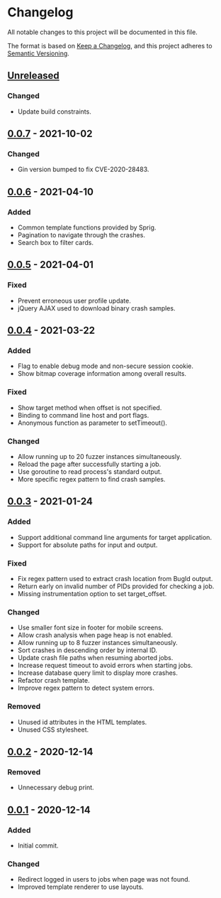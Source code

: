 # Changelog
All notable changes to this project will be documented in this file.

The format is based on [Keep a Changelog](https://keepachangelog.com/en/1.0.0/),
and this project adheres to [Semantic Versioning](https://semver.org/spec/v2.0.0.html).

## [Unreleased]
### Changed
- Update build constraints.

## [0.0.7] - 2021-10-02
### Changed
- Gin version bumped to fix CVE-2020-28483.

## [0.0.6] - 2021-04-10
### Added
- Common template functions provided by Sprig.
- Pagination to navigate through the crashes.
- Search box to filter cards.

## [0.0.5] - 2021-04-01
### Fixed
- Prevent erroneous user profile update.
- jQuery AJAX used to download binary crash samples.

## [0.0.4] - 2021-03-22
### Added
- Flag to enable debug mode and non-secure session cookie.
- Show bitmap coverage information among overall results.

### Fixed
- Show target method when offset is not specified.
- Binding to command line host and port flags.
- Anonymous function as parameter to setTimeout().

### Changed
- Allow running up to 20 fuzzer instances simultaneously.
- Reload the page after successfully starting a job.
- Use goroutine to read process's standard output.
- More specific regex pattern to find crash samples.

## [0.0.3] - 2021-01-24
### Added
- Support additional command line arguments for target application.
- Support for absolute paths for input and output.

### Fixed
- Fix regex pattern used to extract crash location from BugId output.
- Return early on invalid number of PIDs provided for checking a job.
- Missing instrumentation option to set target_offset.

### Changed
- Use smaller font size in footer for mobile screens.
- Allow crash analysis when page heap is not enabled.
- Allow running up to 8 fuzzer instances simultaneously.
- Sort crashes in descending order by internal ID.
- Update crash file paths when resuming aborted jobs.
- Increase request timeout to avoid errors when starting jobs.
- Increase database query limit to display more crashes.
- Refactor crash template.
- Improve regex pattern to detect system errors.

### Removed
- Unused id attributes in the HTML templates.
- Unused CSS stylesheet.

## [0.0.2] - 2020-12-14
### Removed
- Unnecessary debug print.

## [0.0.1] - 2020-12-14
### Added
- Initial commit.

### Changed
- Redirect logged in users to jobs when page was not found.
- Improved template renderer to use layouts.

[Unreleased]: https://github.com/sgabe/winaflpet/compare/v0.0.7...HEAD
[0.0.7]: https://github.com/sgabe/winaflpet/releases/tag/v0.0.7
[0.0.6]: https://github.com/sgabe/winaflpet/releases/tag/v0.0.6
[0.0.5]: https://github.com/sgabe/winaflpet/releases/tag/v0.0.5
[0.0.4]: https://github.com/sgabe/winaflpet/releases/tag/v0.0.4
[0.0.3]: https://github.com/sgabe/winaflpet/releases/tag/v0.0.3
[0.0.2]: https://github.com/sgabe/winaflpet/releases/tag/v0.0.2
[0.0.1]: https://github.com/sgabe/winaflpet/releases/tag/v0.0.1